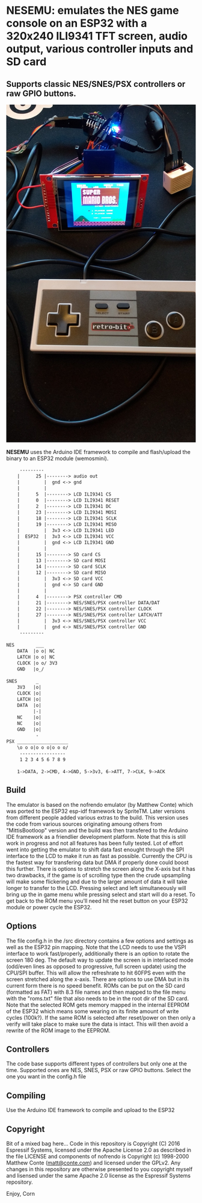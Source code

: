 # **NESEMU:** emulates the NES game console on an ESP32 with a 320x240 ILI9341 TFT screen, audio output, various controller inputs and SD card
## Supports classic NES/SNES/PSX controllers or raw GPIO buttons.

![NESEMU](extras/LCD.jpg)

**NESEMU** uses the Arduino IDE framework to compile and flash/upload the binary to an ESP32 module (wemosmini).

```
     ---------
    |      25 |--------> audio out
    |         |  gnd <-> gnd
    |         |
    |      5  |--------> LCD ILI9341 CS
    |      0  |--------> LCD ILI9341 RESET
    |      2  |--------> LCD ILI9341 DC
    |      23 |--------> LCD ILI9341 MOSI
    |      18 |--------> LCD ILI9341 SCLK
    |      19 |--------> LCD ILI9341 MISO
    |         |  3v3 <-> LCD ILI9341 LED
    |  ESP32  |  3v3 <-> LCD ILI9341 VCC
    |         |  gnd <-> LCD ILI9341 GND
    |         |
    |      15 |--------> SD card CS
    |      13 |--------> SD card MOSI
    |      14 |--------> SD card SCLK
    |      12 |--------> SD card MISO
    |         |  3v3 <-> SD card VCC
    |         |  gnd <-> SD card GND
    |         |
    |      4  |--------> PSX controller CMD
    |      21 |--------> NES/SNES/PSX controller DATA/DAT
    |      22 |--------> NES/SNES/PSX controller CLOCK
    |      27 |--------> NES/SNES/PSX controller LATCH/ATT
    |         |  3v3 <-> NES/SNES/PSX controller VCC
    |         |  gnd <-> NES/SNES/PSX controller GND
     ---------

NES        ___
    DATA  |o o| NC
    LATCH |o o| NC
    CLOCK |o o/ 3V3
    GND   |o_/

SNES       _
    3V3   |o|
    CLOCK |o|
    LATCH |o|
    DATA  |o|
          |-|
    NC    |o|
    NC    |o|
    GND   |o|
           -  	
PSX ___________________
    \o o o|o o o|o o o/
     -----------------
     1 2 3 4 5 6 7 8 9
		 
    1->DATA, 2->CMD, 4->GND, 5->3v3, 6->ATT, 7->CLK, 9->ACK
```

## Build
The emulator is based on the nofrendo emulator (by Matthew Conte) which was ported to the ESP32 esp-idf framework by SpriteTM. Later versions from different people added various extras to the build.
This version uses the code from various sources originating amoung others from "MittisBootloop" version and the build was then transfered to the Arduino IDE framework as a friendlier development platform.
Note that this is still work in progress and not all features has been fully tested. Lot of effort went into getting the emulator to shift data fast enought through the SPI interface
to the LCD to make it run as fast as possible. Currently the CPU is the fastest way for transfering data but DMA if properly done could boost this further.
There is options to stretch the screen along the X-axis but it has two drawbacks, if the game is of scrolling type then the crude upsampling will make some flickering and due to the larger amount
of data it will take longer to transfer to the LCD. Pressing select and left simultaneously will bring up the in game menu while pressing select and start will do a reset. To get back to the ROM menu
you'll need hit the reset button on your ESP32 module or power cycle the ESP32.

## Options
The file config.h in the /src directory contains a few options and settings as well as the ESP32 pin mapping. Note that the LCD needs to use the VSPI interface to work fast/properly, additionally there is an option to rotate the screen 180 deg.
The default way to update the screen is in interlaced mode (odd/even lines as opposed to progressive, full screen update) using the CPU/SPI buffer. This will allow the refreshrate to hit 60FPS even with the screen stretched along the x-axis.
There are options to use DMA but in its current form there is no speed benefit. ROMs can be put on the SD card (formatted as FAT) with 8.3 file names and then mapped to the file menu with the "roms.txt" file that also needs to be in the root dir of the SD card.
Note that the selected ROM gets memory mapped in the internal EEPROM of the ESP32 which means some wearing on its finite amount of write cycles (100k?). If the same ROM is selected after reset/power on then
only a verify will take place to make sure the data is intact. This will then avoid a rewrite of the ROM image to the EEPROM.

## Controllers
The code base supports different types of controllers but only one at the time. Supported ones are NES, SNES, PSX or raw GPIO buttons.
Select the one you want in the config.h file

## Compiling
Use the Arduino IDE framework to compile and upload to the ESP32

## Copyright
Bit of a mixed bag here... Code in this repository is Copyright (C) 2016 Espressif Systems, licensed under the Apache License 2.0 as described in the file LICENSE and components of nofrendo
is Copyright (c) 1998-2000 Matthew Conte (matt@conte.com) and licensed under the GPLv2. Any changes in this repository are otherwise presented to you copyright myself and lisensed under the
same Apache 2.0 license as the Espressif Systems repository.

Enjoy,
Corn